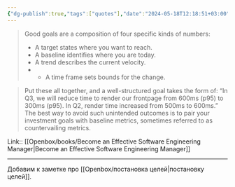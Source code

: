 ```yaml
---
{"dg-publish":true,"tags":["quotes"],"date":"2024-05-18T12:18:51+03:00","title":"four specific kinds of numbers for good goal","modified_at":"2024-08-08T11:17:32+03:00","aliases":"four specific kinds of numbers for good goal","dg-path":"/quotes/202405181218.md","permalink":"/quotes/202405181218/","dgPassFrontmatter":true}
---
```



> Good goals are a composition of four specific kinds of numbers:
> - A target states where you want to reach.
> - A baseline identifies where you are today.
> - A trend describes the current velocity.
> - - A time frame sets bounds for the change.

> Put these all together, and a well-structured goal takes the form of: “In Q3, we will reduce time to render our frontpage from 600ms (p95) to 300ms (p95). In Q2, render time increased from 500ms to 600ms.” The best way to avoid such unintended outcomes is to pair your investment goals with baseline metrics, sometimes referred to as countervailing metrics.

Link:: [[Openbox/books/Become an Effective Software Engineering Manager\|Become an Effective Software Engineering Manager]]

---

Добавим к заметке про [[Openbox/постановка целей\|постановку целей]].
